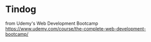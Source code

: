 # Tindog

from Udemy's Web Development Bootcamp https://www.udemy.com/course/the-complete-web-development-bootcamp/
